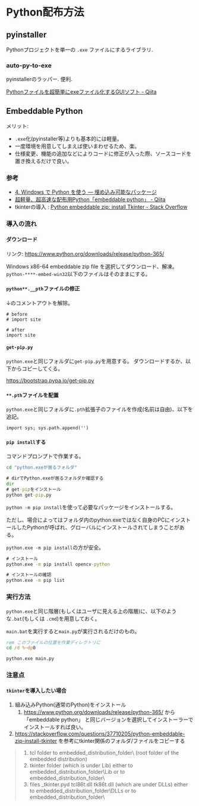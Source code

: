 # Python配布方法

## pyinstaller
Pythonプロジェクトを単一の `.exe` ファイルにするライブラリ.

### auto-py-to-exe
pyinstallerのラッパー. 便利.

[Pythonファイルを超簡単にexeファイル化するGUIソフト - Qiita](https://qiita.com/osorezugoing/items/4ea5249c43c0ba8b89aa)

## Embeddable Python

メリット:
- `.exe`化(pyinstaller等)よりも基本的には軽量。
- 一度環境を用意してしまえば使いまわせるため、楽。
- 仕様変更、機能の追加などによりコードに修正が入った際、ソースコードを置き換えるだけで良い。

### 参考
- [4. Windows で Python を使う — 埋め込み可能なパッケージ](https://docs.python.org/ja/3/using/windows.html#the-embeddable-package)
- [超軽量、超高速な配布用Python「embeddable python」 - Qiita](https://qiita.com/mm_sys/items/1fd3a50a930dac3db299)
- tkinterの導入 : [Python embeddable zip: install Tkinter - Stack Overflow](https://stackoverflow.com/questions/37710205/python-embeddable-zip-install-tkinter)

### 導入の流れ

#### ダウンロード

リンク: https://www.python.org/downloads/release/python-365/

Windows x86-64 embeddable zip file を選択してダウンロード、解凍。
`python-****-embed-win32`以下のファイルはそのままにする。

#### `python**.__pth`ファイルの修正

↓のコメントアウトを解除。

```
# before
# import site

# after
import site
```

#### `get-pip.py`

`python.exe`と同じフォルダに`get-pip.py`を用意する。
ダウンロードするか、以下からコピーしてくる。

https://bootstrap.pypa.io/get-pip.py

#### `**.pth`ファイルを配置

`python.exe`と同じフォルダに`.pth`拡張子のファイルを作成(名前は自由)、以下を追記。

```
import sys; sys.path.append('')
```

#### `pip install`する

コマンドプロンプトで作業する。

```bat
cd "python.exeが居るフォルダ"

# dirでPython.exeが居るフォルダか確認する
dir
# get-pipをインストール
python get-pip.py
```

`python -m pip install`を使って必要なパッケージをインストールする。

ただし、場合によってはフォルダ内のpython.exeではなく自身のPCにインストールしたPythonが呼ばれ、グローバルにインストールされてしまうことがある。

`python.exe -m pip install`の方が安全。

```bat
# インストール
python.exe -m pip install opencv-python

# インストールの確認
python.exe -m pip list
```

### 実行方法

`python.exe`と同じ階層(もしくはユーザに見える上の階層)に、以下のような`.bat`(もしくは `.cmd`)を用意しておく。

`main.bat`を実行すると`main.py`が実行されるだけのもの。

```bat:main.bat
rem このファイルの位置を作業ディレクトリに
cd /d %~dp0

python.exe main.py
```

### 注意点

#### `tkinter`を導入したい場合

1. 組み込みPython(通常のPython)をインストール
   1. https://www.python.org/downloads/release/python-365/ から「embeddable python」 と同じバージョンを選択してインストーラーでインストールすれば良い。
2. https://stackoverflow.com/questions/37710205/python-embeddable-zip-install-tkinter を参考にtkinter関係のフォルダ/ファイルをコピーする

  > 1. tcl folder to embedded_distribution_folder\ (root folder of the embedded distribution)
  > 2. tkinter folder (which is under Lib) either to embedded_distribution_folder\Lib or to embedded_distribution_folder\
  > 3. files _tkinter.pyd tcl86t.dll tk86t.dll (which are under DLLs) either to embedded_distribution_folder\DLLs or to embedded_distribution_folder\
